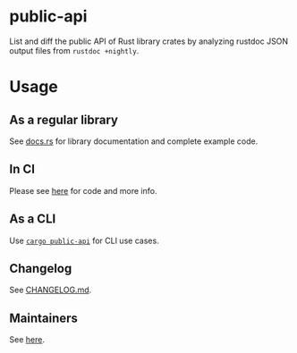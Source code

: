 # public-api

List and diff the public API of Rust library crates by analyzing rustdoc JSON output files from `rustdoc +nightly`.

# Usage

## As a regular library

See [docs.rs](https://docs.rs/public-api/latest/public_api/index.html) for library documentation and complete example code.

## In CI

Please see [here](https://github.com/Enselic/cargo-public-api#-as-a-ci-check) for code and more info.

## As a CLI

Use [`cargo public-api`](https://github.com/Enselic/cargo-public-api) for CLI use cases.

## Changelog

See [CHANGELOG.md](https://github.com/Enselic/cargo-public-api/blob/main/public-api/CHANGELOG.md).

## Maintainers

See [here](https://github.com/Enselic/cargo-public-api#maintainers).
